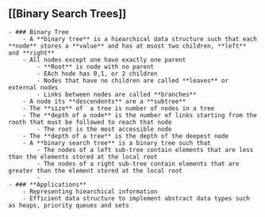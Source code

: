 ## [[Binary Search Trees]]
	- ### Binary Tree
		- A **binary tree** is a hiearchical data structure such that each **node** stores a **value** and has at msost two children, **left** and **right**
		- All nodes except one have exactly one parent
			- **Root** is node with no parent
			- EAch hode has 0,1, or 2 children
			- Nodes that have no children are called **leaves** or external nodes
			- Links between nodes are called **branches**
		- A node its **descendents** are a **subtree**
		- The **size** of  a tree is number of nodes in a tree
		- The **depth of a node** is the number of links starting from the rooth that must be followed to reach that node
			- The root is the most accessible node
		- The **depth of a tree** is the depth of the deepest node
		- A **binary search tree** is a binary tree such that
			- The nodes of a left sub-tree contain elements that are less than the elements stored at the local root
			- The nodes of a right sub-tree contain elements that are greater than the element stored at the local root
			-
	- ### **Applications**
		- Representing hiearchical information
		- Efficient data structure to implement abstract data types such as heaps, priority queues and sets